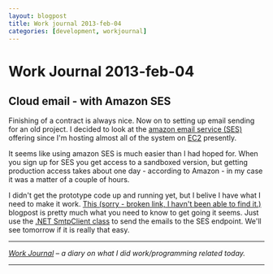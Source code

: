```yaml
---
layout: blogpost
title: Work journal 2013-feb-04
categories: [development, workjournal]
---
```


# Work Journal 2013-feb-04

<h2>Cloud email - with Amazon SES</h2>
<p>
Finishing of a contract is always nice. Now on to setting up email sending for an old project. I decided to look at the <a href="http://aws.amazon.com/ses/">amazon email service (SES)</a> offering since I'm hosting almost all of the system on <a href="http://aws.amazon.com/ec2/" >EC2</a> presently. 

It seems like using amazon SES is much easier than I had hoped for. When you sign up for SES you get access to a sandboxed version, but getting production access takes about one day - according to Amazon - in my case it was a matter of a couple of hours. 

I didn't get the prototype code up and running yet, but I belive I have what I need to make it work. <a href="http://tekaris.com">This (sorry - broken link, I havn't been able to find it.)</a> blogpost is pretty much what you need to know to get going it seems. Just use the <a href="http://msdn.microsoft.com/en-us/library/system.net.mail.smtpclient.aspx">.NET SmtpClient class</a> to send the emails to the SES endpoint. We'll see tomorrow if it is really that easy. 
</p>


<hr />

<em><a href="/blog/work-journal-what-workprogramming-related-did-i-learn-today">Work Journal</a> – a diary on what I did work/programming related today.</em>

<hr />
